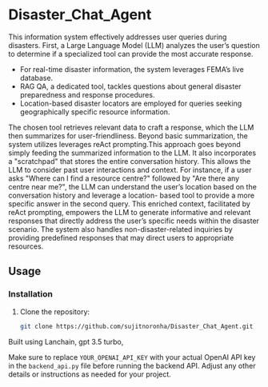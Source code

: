 # Disaster_Chat_Agent

This information system effectively addresses user queries during disasters. First, a Large Language Model (LLM) analyzes the user’s question to determine if a specialized tool can provide the most accurate response. 
* For real-time disaster information, the system leverages FEMA’s live database.
* RAG QA, a dedicated tool, tackles questions about general disaster preparedness and response procedures. 
* Location-based disaster locators are employed for queries seeking geographically specific resource information. 


The chosen tool retrieves relevant data to craft a response, which the LLM then summarizes for user-friendliness.
Beyond basic summarization, the system utilizes
leverages  reAct prompting.This approach goes beyond simply feeding the summarized information to the LLM. It also incorporates a "scratchpad" that stores the entire conversation history. This allows the LLM to consider past user interactions and context. 
For instance, if a user asks "Where can I find a resource centre?" followed by "Are there any centre near me?", the
LLM can understand the user’s location based on
the conversation history and leverage a location-
based tool to provide a more specific answer in the
second query. This enriched context, facilitated by
reAct prompting, empowers the LLM to generate
informative and relevant responses that directly address the user’s specific needs within the disaster
scenario. The system also handles non-disaster-related inquiries by providing predefined responses that may
direct users to appropriate resources.


## Usage
### Installation
1. Clone the repository:
   ```bash
   git clone https://github.com/sujitnoronha/Disaster_Chat_Agent.git
    ```

Built using Lanchain, gpt 3.5 turbo, 



Make sure to replace `YOUR_OPENAI_API_KEY` with your actual OpenAI API key in the `backend_api.py` file before running the backend API. Adjust any other details or instructions as needed for your project.
